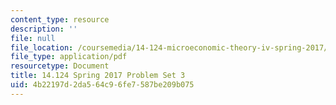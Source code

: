 ```yaml
---
content_type: resource
description: ''
file: null
file_location: /coursemedia/14-124-microeconomic-theory-iv-spring-2017/4b22197d2da564c96fe7587be209b075_MIT14_124S17_Pset3.pdf
file_type: application/pdf
resourcetype: Document
title: 14.124 Spring 2017 Problem Set 3
uid: 4b22197d-2da5-64c9-6fe7-587be209b075
---
```

